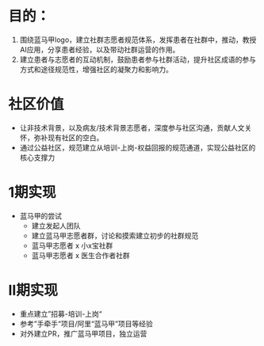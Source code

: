 # 目的：
1. 围绕蓝马甲logo，建立社群志愿者规范体系，发挥患者在社群中，推动，教授AI应用，分享患者经验，以及带动社群运营的作用。
2. 建立患者与志愿者的互动机制，鼓励患者参与社群活动，提升社区成语的参与方式和途径规范性，增强社区的凝聚力和影响力。

# 社区价值
- 让非技术背景，以及病友/技术背景志愿者，深度参与社区沟通，贡献人文关怀，弥补现有社区的空白。
- 通过公益社区，规范建立从培训-上岗-权益回报的规范通道，实现公益社区的核心支撑力

# 1期实现
- 蓝马甲的尝试
  - 建立发起人团队
  - 建立蓝马甲志愿者群，讨论和摸索建立初步的社群规范
  - 蓝马甲志愿者 x 小x宝社群
  - 蓝马甲志愿者 x 医生合作者社群

# II期实现
- 重点建立”招募-培训-上岗“
- 参考”手牵手“项目/阿里“蓝马甲”项目等经验
- 对外建立PR，推广蓝马甲项目，独立运营